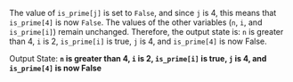 The value of `is_prime[j]` is set to `False`, and since `j` is 4, this means that `is_prime[4]` is now `False`. The values of the other variables (`n`, `i`, and `is_prime[i]`) remain unchanged. Therefore, the output state is: `n` is greater than 4, `i` is 2, `is_prime[i]` is true, `j` is 4, and `is_prime[4]` is now False.

Output State: **`n` is greater than 4, `i` is 2, `is_prime[i]` is true, `j` is 4, and `is_prime[4]` is now False**